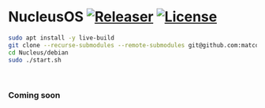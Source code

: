 
# NucleusOS [![Releaser](https://github.com/matcor852/Nucleus/actions/workflows/autorelease.yml/badge.svg)](https://github.com/matcor852/Nucleus/actions/workflows/autorelease.yml) [![License](https://img.shields.io/badge/License-Apache_2.0-blue.svg)](https://opensource.org/licenses/Apache-2.0)

```bash
sudo apt install -y live-build
git clone --recurse-submodules --remote-submodules git@github.com:matcor852/Nucleus.git
cd Nucleus/debian
sudo ./start.sh
```

&nbsp;
### Coming soon

